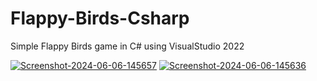 # Flappy-Birds-Csharp
Simple Flappy Birds game in C# using VisualStudio 2022


<a href="https://ibb.co.com/m9t8gS2"><img src="https://i.ibb.co.com/N9pSb7J/Screenshot-2024-06-06-145657.png" alt="Screenshot-2024-06-06-145657" border="0"></a>
<a href="https://imgbb.com/"><img src="https://i.ibb.co.com/kJsj4wR/Screenshot-2024-06-06-145636.png" alt="Screenshot-2024-06-06-145636" border="0"></a>
